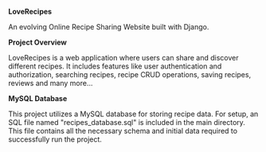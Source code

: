 **LoveRecipes**

An evolving Online Recipe Sharing Website built with Django.


**Project Overview**

LoveRecipes is a web application where users can share and discover different recipes. It includes features like user authentication and authorization, searching recipes, recipe CRUD operations, saving recipes, reviews and many more...

**MySQL Database**

This project utilizes a MySQL database for storing recipe data. For setup, an SQL file named "recipes_database.sql" is included in the main directory. This file contains all the necessary schema and initial data required to successfully run the project.


